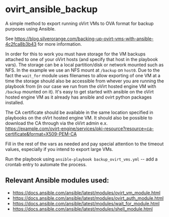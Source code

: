 # ovirt_ansible_backup
A simple method to export running oVirt VMs to OVA format for backup purposes using Ansible.

See https://blog.silverorange.com/backing-up-ovirt-vms-with-ansible-4c2fca8b3b43 for more information.

In order for this to work you must have storage for the VM backups attached to one of your oVirt hosts (and specify that host in the playbook vars). The storage can be a local partition/disk or network mounted such as NFS. In the example we use an NFS mount at `/backup` on `host0`. Due to the fact the `wait_for` module uses filenames to allow exporting of one VM at a time the storage should also be accessible from whever you are running the playbook from (in our case we run from the oVirt hosted engine VM with `/backup` mounted on it). It's easy to get started with ansible on the oVirt hosted engine VM as it already has ansible and ovirt python packages installed.

The CA certificate should be available in the same location specified in playbooks on the oVirt hosted engine VM. It should also be possible to download the CA through via the oVirt admin e.x. https://example.com/ovirt-engine/services/pki-resource?resource=ca-certificate&format=X509-PEM-CA

Fill in the rest of the vars as needed and pay special attention to the timeout values, especially if you intend to export large VMs.

Run the playbook using `ansible-playbook backup_ovirt_vms.yml` -- add a crontab entry to automate the process.

## Relevant Ansible modules used:

* https://docs.ansible.com/ansible/latest/modules/ovirt_vm_module.html
* https://docs.ansible.com/ansible/latest/modules/ovirt_auth_module.html
* https://docs.ansible.com/ansible/latest/modules/wait_for_module.html
* https://docs.ansible.com/ansible/latest/modules/shell_module.html
